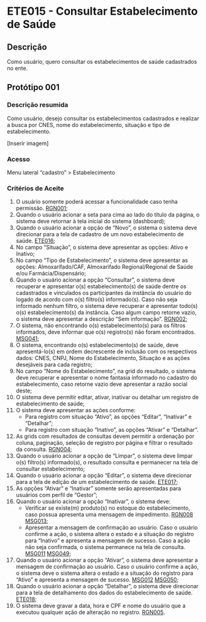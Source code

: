 # ETE015 - Consultar Estabelecimento de Saúde

## Descrição <!-- (modelo história de usuário) -->
Como usuário, quero consultar os estabelecimentos de saúde cadastrados no ente. 

## Protótipo 001

### Descrição resumida
Como usuário, desejo consultar os estabelecimentos cadastrados e realizar a busca por CNES, nome do estabelecimento, situação e tipo de estabelecimento.  

[Inserir imagem] <!-- ![alt text](../imagens/ete-015-prot-001.png) -->

### Acesso
Menu lateral “cadastro” > Estabelecimento

### Critérios de Aceite 
1. O usuário somente poderá acessar a funcionalidade caso tenha permissão. [RGN001](DocumentoDeRegrasv2.md#rgn001);
2. Quando o usuário acionar a seta para cima ao lado do título da página, o sistema deve retornar à tela inicial do sistema (dashboard); 
3. Quando o usuário acionar a opção de “Novo”, o sistema o sistema deve direcionar para a tela de cadastro de um novo estabelecimento de saúde. [ETE016](ETE016.md);
4. No campo “Situação”, o sistema deve apresentar as opções: Ativo e Inativo; 
5. No campo “Tipo de Estabelecimento”, o sistema deve apresentar as opções: Almoxarifado/CAF, Almoxarifado Regional/Regional de Saúde e/ou Farmácia/Dispensário; 
6. Quando o usuário acionar a opção “Consultar”, o sistema deve recuperar e apresentar o(s) estabelecimento(s) de saúde dentre os cadastrados e vinculados os participantes da instância do usuário do logado de acordo com o(s) filtro(s) informado(s). Caso não seja informado nenhum filtro, o sistema deve recuperar e apresentar todo(s) o(s) estabelecimento(s) da instância. Caso algum campo retorne vazio, o sistema deve apresentar a descrição “Sem informação”. [RGN002](DocumentoDeRegrasv2.md#rgn002);
7. O sistema, não encontrando o(s) estabelecimento(s) para os filtros informados, deve informar que o(s) registro(s) não foram encontrados. [MSG041](DocumentoDeMensagensv2.md#msg041);
8. O sistema, encontrando o(s) estabelecimento(s) de saúde, deve apresentá-lo(s) em ordem decrescente de inclusão com os respectivos dados: CNES, CNPJ, Nome do Estabelecimento, Situação e as ações desejáveis para cada registro; 
9. No campo “Nome do Estabelecimento”, na grid do resultado, o sistema deve recuperar e apresentar o nome fantasia informado no cadastro do estabelecimento, caso retorne vazio deve apresentar a razão social deste; 
10. O sistema deve permitir editar, ativar, inativar ou detalhar um registro de estabelecimento de saúde; 
11. O sistema deve apresentar as ações conforme: 
    * Para registro com situação “Ativo”, as opções “Editar”, “Inativar” e “Detalhar”; 
    * Para registro com situação “Inativo”, as opções “Ativar” e “Detalhar”.
12. As grids com resultados de consultas devem permitir a ordenação por coluna, paginação, seleção de registro por página e filtrar o resultado da consulta. [RGN004](DocumentoDeRegrasv2.md#rgn004);
13. Quando o usuário acionar a opção de “Limpar”, o sistema deve limpar o(s) filtro(s) informado(s), o resultado consulta e permanecer na tela de consultar estabelecimento; 
14. Quando o usuário acionar a opção “Editar”, o sistema deve direcionar para a tela de edição de um estabelecimento de saúde. [ETE017](ETE017.md);
15. As opções “Ativar” e “Inativar” somente serão apresentadas para usuários com perfil de “Gestor”; 
16. Quando o usuário acionar a opção “Inativar”, o sistema deve: 
    * Verificar se existe(m) produto(s) no estoque do estabelecimento, caso possua apresenta uma mensagem de impedimento. [RGN008](DocumentoDeRegrasv2.md#rgn008) [MSG013](DocumentoDeMensagensv2.md#msg013);
    * Apresentar a mensagem de confirmação ao usuário. Caso o usuário confirme a ação, o sistema altera o estado e a situação do registro para “Inativo” e apresenta a mensagem de sucesso. Caso a ação não seja confirmada, o sistema permanece na tela de consulta. [MSG011](DocumentoDeMensagensv2.md#msg011) [MSG049](DocumentoDeMensagensv2.md#msg049);
17. Quando o usuário acionar a opção “Ativar”, o sistema deve apresentar a mensagem de confirmação ao usuário. Caso o usuário confirme a ação, o sistema deve o sistema altera o estado e a situação do registro para “Ativo” e apresenta a mensagem de sucesso. [MSG012](DocumentoDeMensagensv2.md#msg012) [MSG050](DocumentoDeMensagensv2.md#msg050);
18. Quando o usuário acionar a opção “Detalhar”, o sistema deve direcionar para a tela de detalhamento dos dados do estabelecimento de saúde. [ETE018](ETE018.md);
19. O sistema deve gravar a data, hora e CPF e nome do usuário que a executou qualquer ação de alteração no registro. [RGN005](DocumentoDeRegrasv2.md#rgn005).

